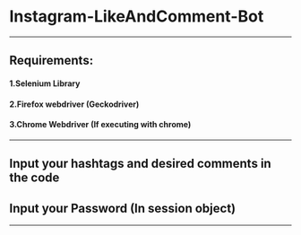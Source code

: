 # Instagram-LikeAndComment-Bot
---
## Requirements:
#### 1.Selenium Library <br>
#### 2.Firefox webdriver (Geckodriver)<br>
#### 3.Chrome Webdriver (If executing with chrome)<br>
---
## Input your hashtags and desired comments in the code
## Input your Password (In session object)
---
